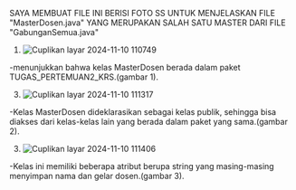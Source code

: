 SAYA MEMBUAT FILE INI BERISI FOTO SS UNTUK MENJELASKAN FILE "MasterDosen.java" YANG MERUPAKAN SALAH SATU MASTER DARI FILE "GabunganSemua.java"

 1. ![Cuplikan layar 2024-11-10 110749](https://github.com/user-attachments/assets/befa5022-a6df-4fd8-bced-2ebff335ec4b)

 -menunjukkan bahwa kelas MasterDosen berada dalam paket TUGAS_PERTEMUAN2_KRS.(gambar 1).

3. ![Cuplikan layar 2024-11-10 111317](https://github.com/user-attachments/assets/fb0bba64-af3a-45e1-8c07-8c201ec4546d)
   
-Kelas MasterDosen dideklarasikan sebagai kelas publik, sehingga bisa diakses dari kelas-kelas lain yang berada dalam paket yang sama.(gambar 2).

3. ![Cuplikan layar 2024-11-10 111406](https://github.com/user-attachments/assets/3cd61258-60d6-43b2-92d3-c7a6b564f3a5)
   
-Kelas ini memiliki beberapa atribut berupa string yang masing-masing menyimpan nama dan gelar dosen.(gambar 3).

